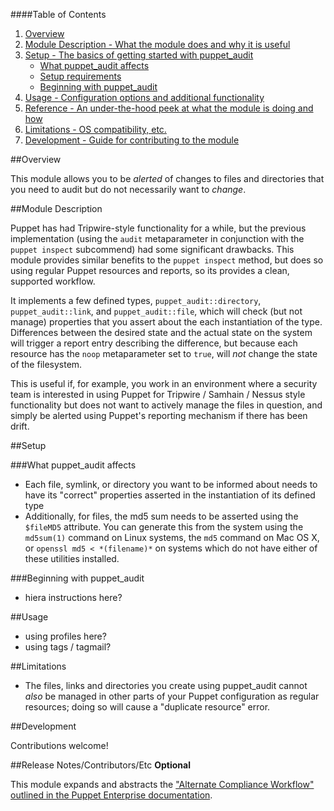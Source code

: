 ####Table of Contents

1. [Overview](#overview)
2. [Module Description - What the module does and why it is useful](#module-description)
3. [Setup - The basics of getting started with puppet_audit](#setup)
    * [What puppet_audit affects](#what-puppet_audit-affects)
    * [Setup requirements](#setup-requirements)
    * [Beginning with puppet_audit](#beginning-with-puppet_audit)
4. [Usage - Configuration options and additional functionality](#usage)
5. [Reference - An under-the-hood peek at what the module is doing and how](#reference)
5. [Limitations - OS compatibility, etc.](#limitations)
6. [Development - Guide for contributing to the module](#development)

##Overview

This module allows you to be *alerted* of changes to files and directories that you need
to audit but do not necessarily want to *change*.

##Module Description

Puppet has had Tripwire-style functionality for a while, but the previous implementation
(using the `audit` metaparameter in conjunction with the `puppet inspect` subcommend) had
some significant drawbacks. This module provides similar benefits to the `puppet inspect`
method, but does so using regular Puppet resources and reports, so its provides a clean,
supported workflow.

It implements a few defined types, `puppet_audit::directory`, `puppet_audit::link`, and `puppet_audit::file`,
which will check (but not manage) properties that you assert about the each instantiation
of the type. Differences between the desired state and the actual state on the system will
trigger a report entry describing the difference, but because each resource has the `noop`
metaparameter set to `true`, will *not* change the state of the filesystem.

This is useful if, for example, you work in an environment where a security team is interested
in using Puppet for Tripwire / Samhain / Nessus style functionality but does not want to
actively manage the files in question, and simply be alerted using Puppet's reporting mechanism
if there has been drift.

##Setup

###What puppet_audit affects

* Each file, symlink, or directory you want to be informed about needs to have its "correct"
  properties asserted in the instantiation of its defined type
* Additionally, for files, the md5 sum needs to be asserted using the `$fileMD5` attribute.
  You can generate this from the system using the `md5sum(1)` command on Linux systems,
  the `md5` command on Mac OS X, or `openssl md5 < *(filename)*` on systems which do not
  have either of these utilities installed.

###Beginning with puppet_audit

* hiera instructions here?

##Usage

* using profiles here?
* using tags / tagmail?

##Limitations

* The files, links and directories you create using puppet_audit cannot *also* be managed
  in other parts of your Puppet configuration as regular resources; doing so will cause 
  a "duplicate resource" error.

##Development

Contributions welcome!

##Release Notes/Contributors/Etc **Optional**

This module expands and abstracts the ["Alternate Compliance Workflow" outlined in the 
Puppet Enterprise documentation](https://docs.puppetlabs.com/pe/latest/compliance_alt.html).
